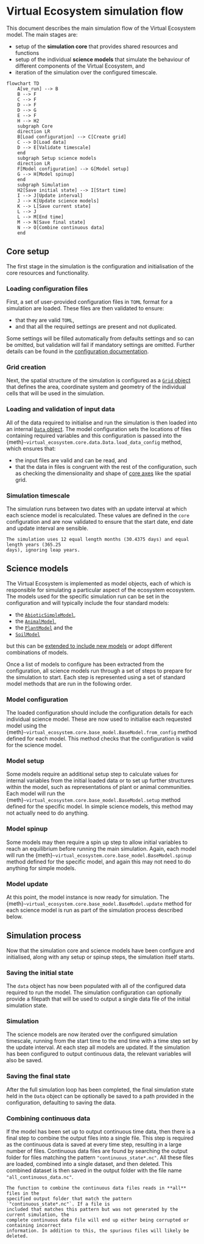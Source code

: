 # Virtual Ecosystem simulation flow

This document describes the main simulation flow of the Virtual Ecosystem model. The
main stages are:

* setup of the **simulation core** that provides shared resources and functions
* setup of the individual **science models** that simulate the behaviour of different
components of the Virtual Ecosystem, and
* iteration of the simulation over the configured timescale.

```{mermaid}
flowchart TD
    A[ve_run] --> B
    B --> F
    C --> F
    D --> F
    D --> G
    E --> F
    H --> H2
    subgraph Core 
    direction LR
    B[Load configuration] --> C[Create grid]
    C --> D[Load data]
    D --> E[Validate timescale]
    end
    subgraph Setup science models
    direction LR
    F[Model configuration] --> G[Model setup]
    G --> H[Model spinup]
    end
    subgraph Simulation
    H2[Save initial state] --> I[Start time]
    I --> J[Update interval]
    J --> K[Update science models]
    K --> L[Save current state]
    L --> J
    L --> M[End time]
    M --> N[Save final state]
    N --> O[Combine continuous data]
    end
```

## Core setup

The first stage in the simulation is the configuration and initialisation of the core
resources and functionality.

### Loading configuration files

First, a set of user-provided configuration files in `TOML` format for a simulation are
loaded. These files are then validated to ensure:

* that they are valid `TOML`,
* and that all the required settings are present and not duplicated.

Some settings will be filled automatically from defaults settings and so can be omitted,
but validation will fail if mandatory settings are omitted. Further details can be found
in the [configuration documentation](../../using_the_ve/configuration/config.md).

### Grid creation

Next, the spatial structure of the simulation is configured as a [`Grid`
object](../../using_the_ve/configuration/grid.md) that defines the area, coordinate system
and geometry of the individual cells that will be used in the simulation.

### Loading and validation of input data

All of the data required to initialise and run the simulation is then loaded into an
internal [`Data` object](../../using_the_ve/data/data.md). The model configuration sets the
locations of files containing required variables and this configuration is passed into
the {meth}`~virtual_ecosystem.core.data.Data.load_data_config` method, which ensures
that:

* the input files are valid and can be read, and
* that the data in files is congruent with the rest of the configuration, such as
  checking the dimensionality and shape of [core
  axes](../../using_the_ve/configuration/axes.md) like the spatial grid.

### Simulation timescale

The simulation runs between two dates with an update interval at which each science
model is recalculated. These values are defined in the `core` configuration and are
now validated to ensure that the start date, end date and update interval are sensible.

```{note}
The simulation uses 12 equal length months (30.4375 days) and equal length years (365.25
days), ignoring leap years.
```

## Science models

The Virtual Ecosystem is implemented as model objects, each of which is responsible for
simulating a particular aspect of the ecosystem ecosystem. The models used for the
specific simulation run can be set in the configuration and will typically include the
four standard models:

* the [`AbioticSimpleModel`](../../api/models/abiotic_simple.md),
* the [`AnimalModel`](../../api/models/animal.md),
* the [`PlantModel`](../../api/models/plants.md) and the
* [`SoilModel`](../../api/models/soil.md)

but this can be [extended to include new
models](../../development/design/defining_new_models.md) or adopt different combinations
of models.

Once a list of models to configure has been extracted from the configuration, all
science models run through a set of steps to prepare for the simulation to start. Each
step is represented using a set of standard model methods that are run in the following
order.

### Model configuration

The loaded configuration should include the configuration details for each individual
science model. These are now used to initialise each requested model using the
{meth}`~virtual_ecosystem.core.base_model.BaseModel.from_config` method defined
for each model. This method checks that the configuration is valid for the science
model.

### Model setup

Some models require an additional setup step to calculate values for internal variables
from the initial loaded data or to set up further structures within the model, such as
representations of plant or animal communities. Each model will run the
{meth}`~virtual_ecosystem.core.base_model.BaseModel.setup` method defined for the
specific model. In simple science models, this method may not actually need to do
anything.

### Model spinup

Some models may then require a spin up step to allow initial variables to reach an
equilibrium before running the main simulation. Again, each model will run the
{meth}`~virtual_ecosystem.core.base_model.BaseModel.spinup` method defined for the
specific model, and again this may not need to do anything for simple models.

### Model update

At this point, the model instance is now ready for simulation. The
{meth}`~virtual_ecosystem.core.base_model.BaseModel.update` method for each science
model is run as part of the simulation process described below.

## Simulation process

Now that the simulation core and science models have been configure and initialised,
along with any setup or spinup steps, the simulation itself starts.

### Saving the initial state

The `data` object has now been populated with all of the configured data required to run
the model. The simulation configuration can optionally provide a filepath that will be
used to output a single data file of the initial simulation state.

### Simulation

The science models are now iterated over the configured simulation timescale, running
from the start time to the end time with a time step set by the update interval. At each
step all models are updated. If the simulation has been configured to output continuous
data, the relevant variables will also be saved.

### Saving the final state

After the full simulation loop has been completed, the final simulation state held in
the `Data` object can be optionally be saved to a path provided in the configuration,
defaulting to saving the data.

### Combining continuous data

If the model has been set up to output continuous time data, then there is a final step
to combine the output files into a single file. This step is required as the continuous
data is saved at every time step, resulting in a large number of files. Continuous data
files are found by searching the output folder for files matching the pattern
`"continuous_state*.nc"`. All these files are loaded, combined into a single dataset,
and then deleted. This combined dataset is then saved in the output folder with the file
name `"all_continuous_data.nc"`.

```{warning}
The function to combine the continuous data files reads in **all** files in the
specified output folder that match the pattern `"continuous_state*.nc"`. If a file is
included that matches this pattern but was not generated by the current simulation, the
complete continuous data file will end up either being corrupted or containing incorrect
information. In addition to this, the spurious files will likely be deleted.
```
